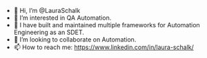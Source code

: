 - 👋 Hi, I’m @LauraSchalk
- 👀 I’m interested in QA Automation.
- 🌱 I have built and maintained multiple frameworks for Automation Engineering as an SDET.
- 💞️ I’m looking to collaborate on Automation.
- 📫 How to reach me: https://www.linkedin.com/in/laura-schalk/

<!---
LauraSchalk/LauraSchalk is a ✨ special ✨ repository because its `README.md` (this file) appears on your GitHub profile.
You can click the Preview link to take a look at your changes.
--->
